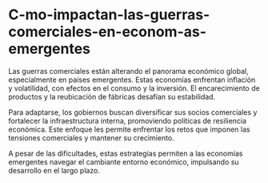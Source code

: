 # C-mo-impactan-las-guerras-comerciales-en-econom-as-emergentes
Las guerras comerciales están alterando el panorama económico global, especialmente en países emergentes. Estas economías enfrentan inflación y volatilidad, con efectos en el consumo y la inversión. El encarecimiento de productos y la reubicación de fábricas desafían su estabilidad.

Para adaptarse, los gobiernos buscan diversificar sus socios comerciales y fortalecer la infraestructura interna, promoviendo políticas de resiliencia económica. Este enfoque les permite enfrentar los retos que imponen las tensiones comerciales y mantener su crecimiento.

A pesar de las dificultades, estas estrategias permiten a las economías emergentes navegar el cambiante entorno económico, impulsando su desarrollo en el largo plazo.
